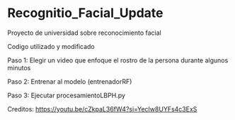 # Recognitio_Facial_Update
 
Proyecto de universidad sobre reconocimiento facial

Codigo utilizado y modificado

Paso 1: Elegir un video que enfoque el rostro de la persona durante algunos minutos

Paso 2: Entrenar al modelo (entrenadorRF)

Paso 3: Ejecutar procesamientoLBPH.py



Creditos: https://youtu.be/cZkpaL36fW4?si=YecIw8UYFs4c3ExS
